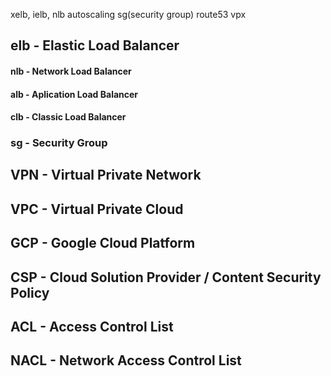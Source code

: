 xelb, ielb, nlb
autoscaling
sg(security group)
route53
vpx


## elb - Elastic Load Balancer

#### nlb - Network Load Balancer

#### alb - Aplication Load Balancer

#### clb - Classic Load Balancer



### sg - Security Group


## VPN - Virtual Private Network

## VPC - Virtual Private Cloud

## GCP - Google Cloud Platform

## CSP - Cloud Solution Provider / Content Security Policy

## ACL - Access Control List

## NACL - Network Access Control List
